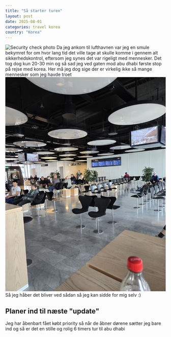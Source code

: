 ```yaml
---
title: "Så starter turen"
layout: post
date: 2025-08-01
categories: travel korea
country: "Korea"
---
```


![Security check photo](../assets/images/mobile/20250801_082312.jpg)
Da jeg ankom til lufthavnen var jeg en smule bekymret for om hvor lang tid det ville tage at skulle komme i gennem alt sikkerhedskontrol, eftersom jeg synes det var rigeligt med mennesker. Det tog dog kun 20-30 min og så sad jeg ved gaten mod abu dhabi første stop på rejse med korea. Her må jeg dog sige der er virkelig ikke så mange mennesker som jeg havde troet
![Gate photo](../assets/images/mobile/20250801_090328.jpg)
Så jeg håber det bliver ved sådan så jeg kan sidde for mig selv :) 

## Planer ind til næste "update"
Jeg har åbenbart fået købt priority så når de åbner dørene sætter jeg bare ind og så er det en stille og rolig 6 timers tur til abu dhabi

